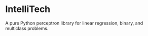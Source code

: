 # IntelliTech
 A pure Python perceptron library for linear regression, binary, and multiclass problems.
